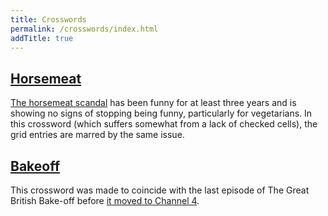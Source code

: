 ```yaml
---
title: Crosswords
permalink: /crosswords/index.html
addTitle: true
---
```


## [Horsemeat](horsemeat)

[The horsemeat scandal](https://www.theguardian.com/uk/horsemeat-scandal) has been funny for at least three years and is showing no signs of stopping being funny, particularly for vegetarians. In this crossword (which suffers somewhat from a lack of checked cells), the grid entries are marred by the same issue.

## [Bakeoff](bake-off)

This crossword was made to coincide with the last episode of The Great British Bake-off before [it moved to Channel 4](https://www.theguardian.com/tv-and-radio/2016/sep/12/bbc-loses-great-british-bake-off).
